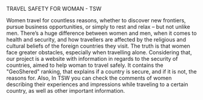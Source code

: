 TRAVEL SAFETY FOR WOMAN - TSW

Women travel for countless reasons, whether to discover new frontiers, pursue business opportunities, or simply to rest and relax – but not unlike men. There’s a huge difference between women and men, when it comes to health and security, and how travellers are affected by the religious and cultural beliefs of the foreign countries they visit. The truth is that women face greater obstacles, especially when travelling alone.
Considering that, our project is a website with information in regards to the security of countries, aimed to help woman to travel safely. It contains the "GeoShered" ranking, that explains if a country is secure, and if it is not, the reasons for.
Also, In TSW you can check the comments of women describing their experiences and impressions while traveling to a certain country, as well as other important information.
